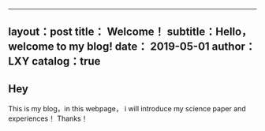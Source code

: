 ---
layout：post
title： Welcome！
subtitle：Hello，welcome to my blog!
date： 2019-05-01
author： LXY
catalog：true
----
## Hey
This is my blog，in this webpage， i will introduce my science paper and experiences！
Thanks！
